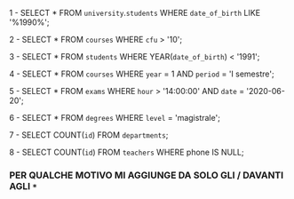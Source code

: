 1 - SELECT \* FROM `university`.`students` WHERE `date_of_birth` LIKE '%1990%';

2 - SELECT \* FROM `courses` WHERE `cfu` > '10';

3 - SELECT \* FROM `students` WHERE YEAR(`date_of_birth`) < '1991';

4 - SELECT \* FROM `courses` WHERE `year` = 1 AND `period` = 'I semestre';

5 - SELECT \* FROM `exams` WHERE `hour` > '14:00:00' AND `date` = '2020-06-20';

6 - SELECT \* FROM `degrees` WHERE `level` = 'magistrale';

7 - SELECT COUNT(`id`) FROM `departments`;

8 - SELECT COUNT(`id`) FROM `teachers` WHERE phone IS NULL;

### PER QUALCHE MOTIVO MI AGGIUNGE DA SOLO GLI / DAVANTI AGLI `*`
